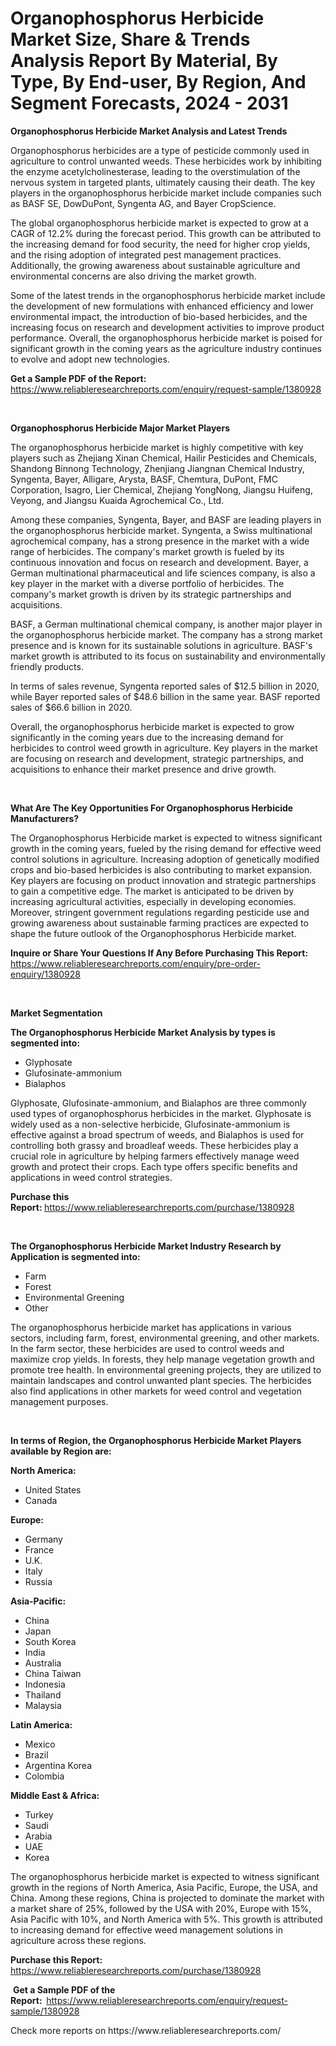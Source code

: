 <p><h1>Organophosphorus Herbicide Market Size, Share & Trends Analysis Report By Material, By Type, By End-user, By Region, And Segment Forecasts, 2024 - 2031</h1></p><p><strong>Organophosphorus Herbicide Market Analysis and Latest Trends</strong></p>
<p><p>Organophosphorus herbicides are a type of pesticide commonly used in agriculture to control unwanted weeds. These herbicides work by inhibiting the enzyme acetylcholinesterase, leading to the overstimulation of the nervous system in targeted plants, ultimately causing their death. The key players in the organophosphorus herbicide market include companies such as BASF SE, DowDuPont, Syngenta AG, and Bayer CropScience.</p><p>The global organophosphorus herbicide market is expected to grow at a CAGR of 12.2% during the forecast period. This growth can be attributed to the increasing demand for food security, the need for higher crop yields, and the rising adoption of integrated pest management practices. Additionally, the growing awareness about sustainable agriculture and environmental concerns are also driving the market growth.</p><p>Some of the latest trends in the organophosphorus herbicide market include the development of new formulations with enhanced efficiency and lower environmental impact, the introduction of bio-based herbicides, and the increasing focus on research and development activities to improve product performance. Overall, the organophosphorus herbicide market is poised for significant growth in the coming years as the agriculture industry continues to evolve and adopt new technologies.</p></p>
<p><strong>Get a Sample PDF of the Report:&nbsp;</strong> <a href="https://www.reliableresearchreports.com/enquiry/request-sample/1380928">https://www.reliableresearchreports.com/enquiry/request-sample/1380928</a></p>
<p>&nbsp;</p>
<p><strong>Organophosphorus Herbicide Major Market Players</strong></p>
<p><p>The organophosphorus herbicide market is highly competitive with key players such as Zhejiang Xinan Chemical, Hailir Pesticides and Chemicals, Shandong Binnong Technology, Zhenjiang Jiangnan Chemical Industry, Syngenta, Bayer, Alligare, Arysta, BASF, Chemtura, DuPont, FMC Corporation, Isagro, Lier Chemical, Zhejiang YongNong, Jiangsu Huifeng, Veyong, and Jiangsu Kuaida Agrochemical Co., Ltd.</p><p>Among these companies, Syngenta, Bayer, and BASF are leading players in the organophosphorus herbicide market. Syngenta, a Swiss multinational agrochemical company, has a strong presence in the market with a wide range of herbicides. The company's market growth is fueled by its continuous innovation and focus on research and development. Bayer, a German multinational pharmaceutical and life sciences company, is also a key player in the market with a diverse portfolio of herbicides. The company's market growth is driven by its strategic partnerships and acquisitions.</p><p>BASF, a German multinational chemical company, is another major player in the organophosphorus herbicide market. The company has a strong market presence and is known for its sustainable solutions in agriculture. BASF's market growth is attributed to its focus on sustainability and environmentally friendly products.</p><p>In terms of sales revenue, Syngenta reported sales of $12.5 billion in 2020, while Bayer reported sales of $48.6 billion in the same year. BASF reported sales of $66.6 billion in 2020.</p><p>Overall, the organophosphorus herbicide market is expected to grow significantly in the coming years due to the increasing demand for herbicides to control weed growth in agriculture. Key players in the market are focusing on research and development, strategic partnerships, and acquisitions to enhance their market presence and drive growth.</p></p>
<p>&nbsp;</p>
<p><strong>What Are The Key Opportunities For Organophosphorus Herbicide Manufacturers?</strong></p>
<p><p>The Organophosphorus Herbicide market is expected to witness significant growth in the coming years, fueled by the rising demand for effective weed control solutions in agriculture. Increasing adoption of genetically modified crops and bio-based herbicides is also contributing to market expansion. Key players are focusing on product innovation and strategic partnerships to gain a competitive edge. The market is anticipated to be driven by increasing agricultural activities, especially in developing economies. Moreover, stringent government regulations regarding pesticide use and growing awareness about sustainable farming practices are expected to shape the future outlook of the Organophosphorus Herbicide market.</p></p>
<p><strong>Inquire or Share Your Questions If Any Before Purchasing This Report:</strong> <a href="https://www.reliableresearchreports.com/enquiry/pre-order-enquiry/1380928">https://www.reliableresearchreports.com/enquiry/pre-order-enquiry/1380928</a></p>
<p>&nbsp;</p>
<p><strong>Market Segmentation</strong></p>
<p><strong>The Organophosphorus Herbicide Market Analysis by types is segmented into:</strong></p>
<p><ul><li>Glyphosate</li><li>Glufosinate-ammonium</li><li>Bialaphos</li></ul></p>
<p><p>Glyphosate, Glufosinate-ammonium, and Bialaphos are three commonly used types of organophosphorus herbicides in the market. Glyphosate is widely used as a non-selective herbicide, Glufosinate-ammonium is effective against a broad spectrum of weeds, and Bialaphos is used for controlling both grassy and broadleaf weeds. These herbicides play a crucial role in agriculture by helping farmers effectively manage weed growth and protect their crops. Each type offers specific benefits and applications in weed control strategies.</p></p>
<p><strong>Purchase this Report:&nbsp;</strong><a href="https://www.reliableresearchreports.com/purchase/1380928">https://www.reliableresearchreports.com/purchase/1380928</a></p>
<p>&nbsp;</p>
<p><strong>The Organophosphorus Herbicide Market Industry Research by Application is segmented into:</strong></p>
<p><ul><li>Farm</li><li>Forest</li><li>Environmental Greening</li><li>Other</li></ul></p>
<p><p>The organophosphorus herbicide market has applications in various sectors, including farm, forest, environmental greening, and other markets. In the farm sector, these herbicides are used to control weeds and maximize crop yields. In forests, they help manage vegetation growth and promote tree health. In environmental greening projects, they are utilized to maintain landscapes and control unwanted plant species. The herbicides also find applications in other markets for weed control and vegetation management purposes.</p></p>
<p>&nbsp;</p>
<p><strong>In terms of Region, the Organophosphorus Herbicide Market Players available by Region are:</strong></p>
<p>
    <p> <strong> North America: </strong>
        <ul>
            <li>United States</li>
            <li>Canada</li>
        </ul>
        </p> 
    <p> <strong> Europe: </strong>
        <ul>
            <li>Germany</li>
            <li>France</li>
            <li>U.K.</li>
            <li>Italy</li>
            <li>Russia</li>
        </ul>
        </p> 
    <p> <strong> Asia-Pacific: </strong>
        <ul>
            <li>China</li>
            <li>Japan</li>
            <li>South Korea</li>
            <li>India</li>
            <li>Australia</li>
            <li>China Taiwan</li>
            <li>Indonesia</li>
            <li>Thailand</li>
            <li>Malaysia</li>
        </ul>
        </p> 
    <p> <strong> Latin America: </strong>
        <ul>
            <li>Mexico</li>
            <li>Brazil</li>
            <li>Argentina Korea</li>
            <li>Colombia</li>
        </ul>
        </p> 
    <p> <strong> Middle East & Africa: </strong>
        <ul>
            <li>Turkey</li>
            <li>Saudi</li>
            <li>Arabia</li>
            <li>UAE</li>
            <li>Korea</li>
        </ul>
    </p>
    </p>
<p><p>The organophosphorus herbicide market is expected to witness significant growth in the regions of North America, Asia Pacific, Europe, the USA, and China. Among these regions, China is projected to dominate the market with a market share of 25%, followed by the USA with 20%, Europe with 15%, Asia Pacific with 10%, and North America with 5%. This growth is attributed to increasing demand for effective weed management solutions in agriculture across these regions.</p></p>
<p><strong>Purchase this Report: </strong><a href="https://www.reliableresearchreports.com/purchase/1380928">https://www.reliableresearchreports.com/purchase/1380928</a></p>
<p>&nbsp;<strong>Get a Sample PDF of the Report:&nbsp;&nbsp;</strong><a href="https://www.reliableresearchreports.com/enquiry/request-sample/1380928">https://www.reliableresearchreports.com/enquiry/request-sample/1380928</a></p>
<p><strong></strong></p>
<p>Check more reports on https://www.reliableresearchreports.com/</p>